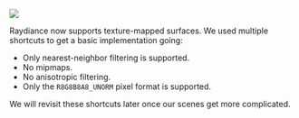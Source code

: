 <info
    title="Texture support"
    link="texture-support"
    date="2023-01-15"
    commit="41a05a78d6fbba82436faece9815c4e8b3da9951"
/>

![](media/texture-support/title.apng)

Raydiance now supports texture-mapped surfaces. We used multiple shortcuts to
get a basic implementation going:

- Only nearest-neighbor filtering is supported.
- No mipmaps.
- No anisotropic filtering.
- Only the `R8G8B8A8_UNORM` pixel format is supported.

We will revisit these shortcuts later once our scenes get more complicated.
